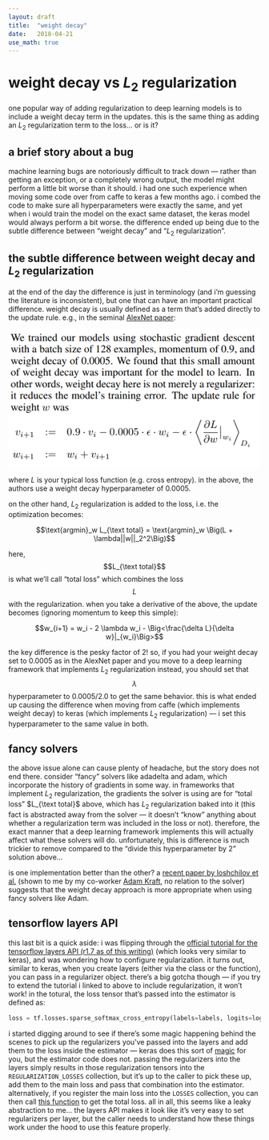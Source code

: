 ```yaml
---
layout: draft
title:  "weight decay"
date:   2018-04-21
use_math: true
---
```


# weight decay vs $L_2$ regularization
one popular way of adding regularization to deep learning models is to include a weight decay term in the updates.  this is the same thing as adding an $L_2$ regularization term to the loss… or is it?

## a brief story about a bug

machine learning bugs are notoriously difficult to track down — rather than getting an exception, or a completely wrong output, the model might perform a little bit worse than it should.  i had one such experience when moving some code over from caffe to keras a few months ago.  i combed the code to make sure all hyperparameters were exactly the same, and yet when i would train the model on the exact same dataset, the keras model would always perform a bit worse.  the difference ended up being due to the subtle difference between “weight decay” and “$L_2$ regularization”.

## the subtle difference between weight decay and $L_2$ regularization

at the end of the day the difference is just in terminology (and i’m guessing the literature is inconsistent), but one that can have an important practical difference.  weight decay is usually defined as a term that’s added directly to the update rule.  e.g., in the seminal [AlexNet paper](https://papers.nips.cc/paper/4824-imagenet-classification-with-deep-convolutional-neural-networks.pdf):

![png](/assets/posts/weight_decay/weight_decay_alexnet.png)


where $L$ is your typical loss function (e.g. cross entropy).  in the above, the authors use a weight decay hyperparameter of 0.0005.

on the other hand, $L_2$ regularization is added to the loss, i.e. the optimization becomes:

$$\text{argmin}_w L_{\text total} = \text{argmin}_w \Big(L + \lambda||w||_2^2\Big)$$

here, $$L_{\text total}$$ is what we’ll call “total loss” which combines the loss $$L$$ with the regularization.  when you take a derivative of the above, the update becomes (ignoring momentum to keep this simple):

$$w_{i+1} = w_i - 2 \lambda w_i - \Big<\frac{\delta L}{\delta w}|_{w_i}\Big>$$

the key difference is the pesky factor of 2!  so, if you had your weight decay set to 0.0005 as in the AlexNet paper and you move to a deep learning framework that implements $L_2$ regularization instead, you should set that $$\lambda$$ hyperparameter to 0.0005/2.0 to get the same behavior.  this is what ended up causing the difference when moving from caffe (which implements weight decay) to keras (which implements $L_2$ regularization) — i set this hyperparameter to the same value in both.

## fancy solvers

the above issue alone can cause plenty of headache, but the story does not end there.  consider “fancy” solvers like adadelta and adam, which incorporate the history of gradients in some way.  in frameworks that implement $L_2$ regularization, the gradients the solver is using are for “total loss” $L_{\text total}$ above, which has $L_2$ regularization baked into it (this fact is abstracted away from the solver — it doesn’t “know” anything about whether a regularization term was included in the loss or not).  therefore, the exact manner that a deep learning framework implements this will actually affect what these solvers will do.  unfortunately, this is difference is much trickier to remove compared to the “divide this hyperparameter by 2” solution above…

is one implementation better than the other?  a [recent paper by loshchilov et al.](https://arxiv.org/abs/1711.05101) (shown to me by my co-worker [Adam Kraft](https://twitter.com/adamwkraft), no relation to the solver) suggests that the weight decay approach is more appropriate when using fancy solvers like Adam.

## tensorflow layers API

this last bit is a quick aside: i was flipping through the [official tutorial for the tensorflow layers API (r1.7 as of this writing)](https://www.tensorflow.org/tutorials/layers) (which looks very similar to keras), and was wondering how to configure regularization.  it turns out, similar to keras, when you create layers (either via the class or the function), you can pass in a regularizer object.  there’s a big gotcha though — if you try to extend the tutorial i linked to above to include regularization, it won’t work!  in the totural, the loss tensor that’s passed into the estimator is defined as:

```python
loss = tf.losses.sparse_softmax_cross_entropy(labels=labels, logits=logits)
```

i started digging around to see if there’s some magic happening behind the scenes to pick up the regularizers you've passed into the layers and add them to the loss inside the estimator — keras does this sort of [magic](https://github.com/keras-team/keras/blob/master/keras/engine/training.py#L845) for you, but the estimator code does not.  passing the regularizers into the layers simply results in those regularization tensors into the `REGULARIZATION_LOSSES` collection, but it’s up to the caller to pick these up, add them to the main loss and pass that combination into the estimator.  alternatively, if you register the main loss into the `LOSSES` collection, you can then call [this function](https://www.tensorflow.org/api_docs/python/tf/losses/get_total_loss) to get the total loss.  all in all, this seems like a leaky abstraction to me… the layers API makes it look like it’s very easy to set regularizers per layer, but the caller needs to understand how these things work under the hood to use this feature properly.
